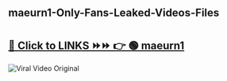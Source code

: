 
 ## maeurn1-Only-Fans-Leaked-Videos-Files

# <h2><a href="https://mediaupload.pro?maeurn1">🔗 Click to LINKS ⏩⏩ 👉 🟢 maeurn1 </a></h2>

<a href="https://mediaupload.pro?maeurn1" rel="nofollow" data-target="animated-image.originalLink"><img src="https://i.ibb.co.com/xMMVF88/686577567.gif" alt="Viral Video Original" style="max-width: 100%; display: inline-block;" data-target="animated-image.originalImage"></a>